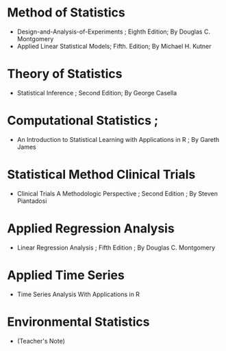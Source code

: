 # Method of Statistics
*  Design-and-Analysis-of-Experiments ;  Eighth Edition; By Douglas C. Montgomery
* Applied Linear Statistical Models;  Fifth. Edition; By Michael H. Kutner

# Theory of Statistics
* Statistical Inference ; Second Edition; By George Casella

# Computational Statistics ; 
* An Introduction to Statistical Learning with Applications in R ; By Gareth James

# Statistical Method Clinical Trials
* Clinical Trials A Methodologic Perspective ; Second Edition ; By Steven Piantadosi

# Applied Regression Analysis 
* Linear Regression Analysis ; Fifth Edition ; By Douglas C. Montgomery

# Applied Time Series
* Time Series Analysis With Applications in R

# Environmental Statistics
* (Teacher's Note)

